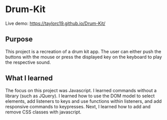 # Drum-Kit

Live demo: https://taylorc19.github.io/Drum-Kit/

## Purpose
  This project is a recreation of a drum kit app. The user can either push the buttons with the mouse or press the displayed key on the keyboard to play the respective sound.
  
## What I learned
  The focus on this project was Javascript. I learned commands without a library (such as JQuery). I learned how to use the DOM model to select elements, add listeners to keys and use functions within listeners, and add responsive commands to keypresses. Next, I learned how to add and remove CSS classes with javascript.
